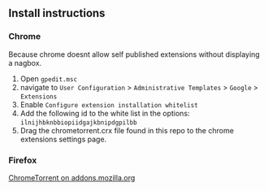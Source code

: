 ## Install instructions

### Chrome

Because chrome doesnt allow self published extensions without displaying a nagbox.

1. Open `gpedit.msc`
2. navigate to `User Configuration` > `Administrative Templates` > `Google` > `Extensions`
3. Enable `Configure extension installation whitelist`
4. Add the following id to the white list in the options: `ilnijhbknbbiopiidgajkbnipdgpilbb`
5. Drag the chrometorrent.crx file found in this repo to the chrome extensions settings page.

### Firefox

[ChromeTorrent on addons.mozilla.org](https://addons.mozilla.org/en-US/firefox/addon/chrometorrent/)
